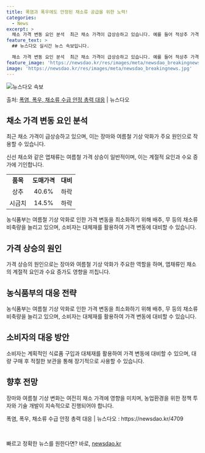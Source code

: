 ```yaml
---
title: 폭염과 폭우에도 안정된 채소류 공급을 위한 노력!
categories:
  - News
excerpt: >
  채소 가격 변동 요인 분석  최근 채소 가격이 급상승하고 있습니다. 예를 들어 적상추 가격이 100g당 1,…
feature_text: >
  ## 뉴스다오 실시간 뉴스 속보입니다.

  채소 가격 변동 요인 분석  최근 채소 가격이 급상승하고 있습니다. 예를 들어 적상추 가격이 100g당 1,…
feature_image: 'https://newsdao.kr/res/images/meta/newsdao_breakingnews.jpg'
image: 'https://newsdao.kr/res/images/meta/newsdao_breakingnews.jpg'
---
```


![뉴스다오 속보](https://newsdao.kr/res/images/meta/newsdao_breakingnews.jpg)

<p>출처: <a href="https://newsdao.kr/4709" rel="dofollow">폭염, 폭우, 채소류 수급 안정 총력 대응</a> | 뉴스다오</p>

<h2 data-ke-size="size26">채소 가격 변동 요인 분석</h2>
<p data-ke-size="size16">최근 채소 가격이 급상승하고 있으며, 이는 장마와 여름철 기상 악화가 주요 원인으로 작용할 수 있습니다.</p>
<p data-ke-size="size16">신선 채소와 같은 엽채류는 여름철 가격 상승이 일반적이며, 이는 계절적 요인과 수요 증가에 기인합니다.</p>

<table>
  <tr>
    <td style="text-align: center; height: 17px;"><b>품목</b></td>
    <td style="text-align: center; height: 17px;"><b>도매가격</b></td>
    <td style="text-align: center; height: 17px;"><b>대비</b></td>
  </tr>
  <tr>
    <td style="text-align: center; height: 17px;">상추</td>
    <td style="text-align: center; height: 17px;">40.6%</td>
    <td style="text-align: center; height: 17px;">하락</td>
  </tr>
  <tr>
    <td style="text-align: center; height: 17px;">시금치</td>
    <td style="text-align: center; height: 17px;">14.5%</td>
    <td style="text-align: center; height: 17px;">하락</td>
  </tr>
</table>

<p data-ke-size="size16">농식품부는 여름철 기상 악화로 인한 가격 변동을 최소화하기 위해 배추, 무 등의 채소류 비축량을 늘리고 있으며, 소비자는 대체재를 활용하여 가격 변동에 대비할 수 있습니다.</p>

<h2 data-ke-size="size26">가격 상승의 원인</h2>
<p data-ke-size="size16">가격 상승의 원인으로는 장마와 여름철 기상 악화가 주요한 역할을 하며, 엽채류인 채소의 계절적 요인과 수요 증가도 영향을 끼칩니다.</p>

<h2 data-ke-size="size26">농식품부의 대응 전략</h2>
<p data-ke-size="size16">농식품부는 여름철 기상 악화로 인한 가격 변동을 최소화하기 위해 배추, 무 등의 채소류 비축량을 늘리고 있으며, 소비자는 대체재를 활용하여 가격 변동에 대비할 수 있습니다.</p>

<h2 data-ke-size="size26">소비자의 대응 방안</h2>
<p data-ke-size="size16">소비자는 계획적인 식료품 구입과 대체재를 활용하여 가격 변동에 대비할 수 있으며, 대량 구매 후 적절한 보관을 통해 장기적으로 사용할 수 있습니다.</p>

<h2 data-ke-size="size26">향후 전망</h2>
<p data-ke-size="size16">장마와 여름철 기상 변화는 여전히 채소 가격에 영향을 미치며, 농업환경을 위한 정책 투자와 기술 개발이 지속적으로 진행되어야 합니다.</p>

<p data-ke-size="size16">폭염, 폭우, 채소류 수급 안정 총력 대응 | 뉴스다오  : https://newsdao.kr/4709</p>

<p data-ke-size="size16">&nbsp;</p> 

빠르고 정확한 뉴스를 원한다면? 바로, <a href="https://newsdao.kr" rel="dofollow">newsdao.kr</a>



